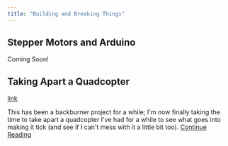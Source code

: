 ```yaml
---
title: "Building and Breaking Things"
---
```


## Stepper Motors and Arduino

Coming Soon!

## Taking Apart a Quadcopter

[link](/build-break-quadcopter-part1.html)

This has been a backburner project for a while; I'm now finally taking the time to take apart a quadcopter I've had for a while to see what goes into making it tick (and see if I can't mess with it a little bit too). [Continue Reading](/build-break-quadcopter-part1.html)
